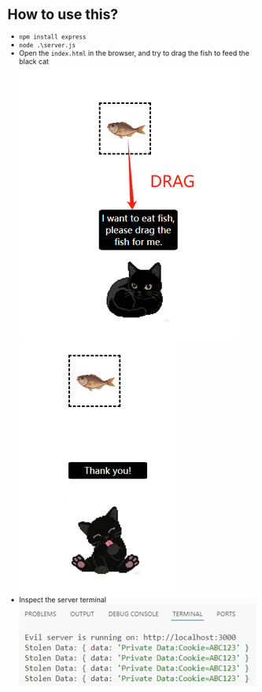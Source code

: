 # How to use this?
+ `npm install express`
+ `node .\server.js`
+ Open the `index.html` in the browser, and try to drag the fish to feed the black cat  
![Before](https://github.com/dark-pool/Web-Security/blob/main/Test%20Experiment/DragHijacking/Output/20250510202114.png)  
![After](https://github.com/dark-pool/Web-Security/blob/main/Test%20Experiment/DragHijacking/Output/20250510202202.png)  
+ Inspect the server terminal  
![Terminal](https://github.com/dark-pool/Web-Security/blob/main/Test%20Experiment/DragHijacking/Output/20250510202353.png)
